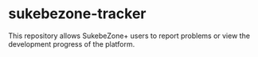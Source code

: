 # sukebezone-tracker
This repository allows SukebeZone+ users to report problems or view the development progress of the platform.
